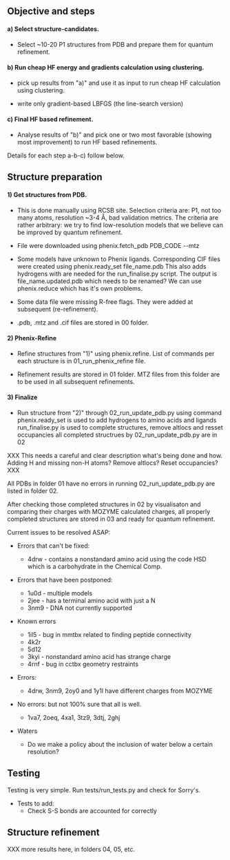 ## Objective and steps

#### a) Select structure-candidates.

   * Select ~10-20 P1 structures from PDB and prepare them for quantum refinement.
   
#### b) Run cheap HF energy and gradients calculation using clustering.

   * pick up results from "a)" and  use it as input to run cheap HF calculation  using clustering.
   
   * write only gradient-based LBFGS (the line-search version)   

#### c) Final HF based refinement.

   * Analyse results of "b)" and pick one or two most favorable (showing most improvement)
   to run HF based refinements.

Details for each step a-b-c) follow below.

Structure preparation
---------------------

#### 1) Get structures from PDB. 

   * This is done manually using RCSB site. Selection criteria are: P1, not too many atoms, 
   resolution ~3-4 Å, bad validation metrics. The criteria are rather arbitrary: we try
   to find low-resolution models that we believe can be improved by quantum refinement.

   * File were downloaded using 
   phenix.fetch_pdb PDB_CODE --mtz

   * Some models have unknown to Phenix ligands. Corresponding CIF files were 
created using 
  phenix.ready_set file_name.pdb
This also adds hydrogens with are needed for the run_finalise.py script. The
output is file_name.updated.pdb which needs to be renamed? We can use 
phenix.reduce which has it's own problems.

   * Some data file were missing R-free flags. They were added at subsequent (re-refinement).

   * .pdb, .mtz and .cif files are stored in 00 folder.

#### 2) Phenix-Refine 

   * Refine structures from "1)" using phenix.refine. List of commands per each structure is
   in 01_run_phenix_refine file.

   * Refinement results are stored in 01 folder. MTZ files from this folder are to be used in all
   subsequent refinements.

#### 3) Finalize

   * Run structure from "2)" through 02_run_update_pdb.py using command
   phenix.ready_set is used to add hydrogens to amino acids and ligands
   run_finalise.py is used to complete structures, remove altlocs and resset occupancies
   all completed structrues by 02_run_update_pdb.py are in 02

   XXX This needs a careful and clear description what's being done and how. Adding H and missing
   non-H atoms? Remove altlocs? Reset occupancies? XXX

   All PDBs in folder 01 have no errors in running 02_run_update_pdb.py are listed in folder 02.  

   After checking those completed structures in 02 by visualisaton and comparing their charges with MOZYME calculated charges, all properly completed structures are stored in 03 and  ready for quantum refinement.

Current issues to be resolved ASAP:

  * Errors that can't be fixed:
    * 4drw - contains a nonstandard amino acid using the code HSD which is a
             carbohydrate in the Chemical Comp.

  * Errors that have been postponed:
    * 1u0d - multiple models
    * 2jee - has a terminal amino acid with just a N
    * 3nm9 - DNA not currently supported 

  * Known errors
    * 1il5 - bug in mmtbx related to finding peptide connectivity
    * 4k2r
    * 5d12
    * 3kyi - nonstandard amino acid has strange charge
    * 4rnf - bug in cctbx geometry restraints

  * Errors:
    *  4drw, 3nm9, 2oy0 and 1y1l have different charges from MOZYME

  * No errors: but not 100% sure that all is well.
    *  1va7, 2oeq, 4xa1, 3tz9, 3dtj, 2ghj

  * Waters
    * Do we make a policy about the inclusion of water below a certain resolution? 

Testing
-------

Testing is very simple. Run tests/run_tests.py and check for Sorry's.

  * Tests to add:
    * Check S-S bonds are accounted for correctly

Structure refinement
--------------------

XXX more results here, in folders 04, 05, etc.
